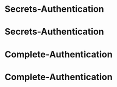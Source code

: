 # Secrets-Authentication
# Secrets-Authentication
# Complete-Authentication
# Complete-Authentication
